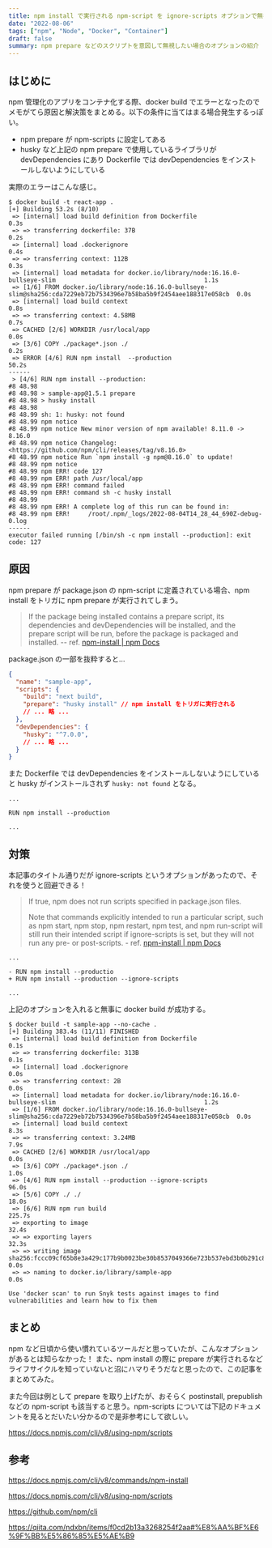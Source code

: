 ```yaml
---
title: npm install で実行される npm-script を ignore-scripts オプションで無視する
date: "2022-08-06"
tags: ["npm", "Node", "Docker", "Container"]
draft: false
summary: npm prepare などのスクリプトを意図して無視したい場合のオプションの紹介
---
```


## はじめに

npm 管理化のアプリをコンテナ化する際、docker build でエラーとなったのでメモがてら原因と解決策をまとめる。以下の条件に当てはまる場合発生するっぽい。

- npm prepare が npm-scripts に設定してある
- husky など上記の npm prepare で使用しているライブラリが devDependencies にあり Dockerfile では devDependencies をインストールしないようにしている

実際のエラーはこんな感じ。

```shell
$ docker build -t react-app .
[+] Building 53.2s (8/10)
 => [internal] load build definition from Dockerfile                                                                  0.3s
 => => transferring dockerfile: 37B                                                                                   0.2s
 => [internal] load .dockerignore                                                                                     0.4s
 => => transferring context: 112B                                                                                     0.3s
 => [internal] load metadata for docker.io/library/node:16.16.0-bullseye-slim                                         1.1s
 => [1/6] FROM docker.io/library/node:16.16.0-bullseye-slim@sha256:cda7229eb72b7534396e7b58ba5b9f2454aee188317e058cb  0.0s
 => [internal] load build context                                                                                     0.8s
 => => transferring context: 4.58MB                                                                                   0.7s
 => CACHED [2/6] WORKDIR /usr/local/app                                                                               0.0s
 => [3/6] COPY ./package*.json ./                                                                                     0.2s
 => ERROR [4/6] RUN npm install  --production                                                                         50.2s
------
 > [4/6] RUN npm install --production:
#8 48.98
#8 48.98 > sample-app@1.5.1 prepare
#8 48.98 > husky install
#8 48.98
#8 48.99 sh: 1: husky: not found
#8 48.99 npm notice
#8 48.99 npm notice New minor version of npm available! 8.11.0 -> 8.16.0
#8 48.99 npm notice Changelog: <https://github.com/npm/cli/releases/tag/v8.16.0>
#8 48.99 npm notice Run `npm install -g npm@8.16.0` to update!
#8 48.99 npm notice
#8 48.99 npm ERR! code 127
#8 48.99 npm ERR! path /usr/local/app
#8 48.99 npm ERR! command failed
#8 48.99 npm ERR! command sh -c husky install
#8 48.99
#8 48.99 npm ERR! A complete log of this run can be found in:
#8 48.99 npm ERR!     /root/.npm/_logs/2022-08-04T14_28_44_690Z-debug-0.log
------
executor failed running [/bin/sh -c npm install --production]: exit code: 127
```

## 原因

npm prepare が package.json の npm-script に定義されている場合、npm install をトリガに npm prepare が実行されてしまう。

> If the package being installed contains a prepare script, its dependencies and devDependencies will be installed, and the prepare script will be run, before the package is packaged and installed. -- ref. [npm\-install \| npm Docs](https://docs.npmjs.com/cli/v8/commands/npm-install)

package.json の一部を抜粋すると…

```json:package.json showLineNumbers {5}
{
  "name": "sample-app",
  "scripts": {
    "build": "next build",
    "prepare": "husky install" // npm install をトリガに実行される
    // ... 略 ...
  },
  "devDependencies": {
    "husky": "^7.0.0",
    // ... 略 ...
  }
}
```

また Dockerfile では devDependencies をインストールしないようにしていると husky がインストールされず `husky: not found` となる。

```Dockerfile:Dockerfile showLineNumbers {3}
...

RUN npm install --production

...
```

## 対策

本記事のタイトル通りだが ignore-scripts というオプションがあったので、それを使うと回避できる！

> If true, npm does not run scripts specified in package.json files.
>
> Note that commands explicitly intended to run a particular script, such as npm start, npm stop, npm restart, npm test, and npm run-script will still run their intended script if ignore-scripts is set, but they will not run any pre- or post-scripts. - ref. [npm\-install \| npm Docs](https://docs.npmjs.com/cli/v8/commands/npm-install#ignore-scripts)

```diff:Dockerfile showLineNumbers
...

- RUN npm install --productio
+ RUN npm install --production --ignore-scripts

...
```

上記のオプションを入れると無事に docker build が成功する。

```shell
$ docker build -t sample-app --no-cache .
[+] Building 383.4s (11/11) FINISHED
 => [internal] load build definition from Dockerfile                                                                  0.1s
 => => transferring dockerfile: 313B                                                                                  0.1s
 => [internal] load .dockerignore                                                                                     0.0s
 => => transferring context: 2B                                                                                       0.0s
 => [internal] load metadata for docker.io/library/node:16.16.0-bullseye-slim                                         1.2s
 => [1/6] FROM docker.io/library/node:16.16.0-bullseye-slim@sha256:cda7229eb72b7534396e7b58ba5b9f2454aee188317e058cb  0.0s
 => [internal] load build context                                                                                     8.3s
 => => transferring context: 3.24MB                                                                                   7.9s
 => CACHED [2/6] WORKDIR /usr/local/app                                                                               0.0s
 => [3/6] COPY ./package*.json ./                                                                                     1.0s
 => [4/6] RUN npm install --production --ignore-scripts                                                              96.0s
 => [5/6] COPY ./ ./                                                                                                 18.0s
 => [6/6] RUN npm run build                                                                                         225.7s
 => exporting to image                                                                                               32.4s
 => => exporting layers                                                                                              32.3s
 => => writing image sha256:fccc09cf65b8e3a429c177b9b0023be30b8537049366e723b537ebd3b0b291c8                          0.0s
 => => naming to docker.io/library/sample-app                                                                               0.0s

Use 'docker scan' to run Snyk tests against images to find vulnerabilities and learn how to fix them
```

## まとめ

npm など日頃から使い慣れているツールだと思っていたが、こんなオプションがあるとは知らなかった！
また、npm install の際に prepare が実行されるなどライフサイクルを知っていないと沼にハマりそうだなと思ったので、この記事をまとめてみた。

また今回は例として prepare を取り上げたが、おそらく postinstall, prepublish などの npm-script も該当すると思う。npm-scripts については下記のドキュメントを見るとだいたい分かるので是非参考にして欲しい。

https://docs.npmjs.com/cli/v8/using-npm/scripts

## 参考

https://docs.npmjs.com/cli/v8/commands/npm-install

https://docs.npmjs.com/cli/v8/using-npm/scripts

https://github.com/npm/cli

https://qiita.com/ndxbn/items/f0cd2b13a3268254f2aa#%E8%AA%BF%E6%9F%BB%E5%86%85%E5%AE%B9
